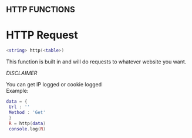 ## HTTP FUNCTIONS

# HTTP Request
```lua
<string> http(<table>)
```
This function is built in and will do requests to whatever website you want.

*DISCLAIMER*

You can get IP logged or cookie logged
<br>
Example:
```lua
data = {
 Url : ''
 Method : 'Get'
 }
 R = http(data)
 console.log(R)
```
